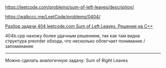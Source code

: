 https://leetcode.com/problems/sum-of-left-leaves/description/

https://walkccc.me/LeetCode/problems/0404/

[Разбор задачи 404 leetcode.com Sum of Left Leaves. Решение на C++](https://www.youtube.com/watch?v=Q2TSiZzRJzM)

404b.cpp нахожу более удачным решением, так как там видна структура preorder обхода, что несколько облегчает понимание / запоминание

______

Можно сделать аналогичную задачу: Sum of $Right$ Leaves

